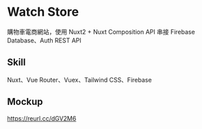 # Watch Store

購物車電商網站，使用 Nuxt2 + Nuxt Composition API 串接 Firebase Database、Auth REST API

## Skill
Nuxt、Vue Router、Vuex、Tailwind CSS、Firebase

## Mockup  
https://reurl.cc/dGV2M6
